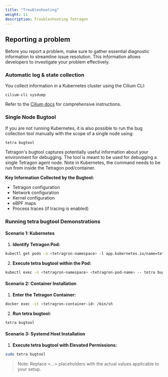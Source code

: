 ```yaml
---
title: "Troubleshooting"
weight: 11
description: Troubleshooting Tetragon
---
```


## Reporting a problem

Before you report a problem, make sure to gather essential diagnostic information to streamline issue resolution. This information allows developers to investigate your problem effectively.

### Automatic log & state collection

You collect information in a Kubernetes cluster using the Cilium CLI:

```shell
cilium-cli sysdump
```

Refer to the [Cilium docs](https://docs.cilium.io/en/stable/operations/troubleshooting/#automatic-log-state-collection) for comprehensive instructions.

### Single Node Bugtool

If you are not running Kubernetes, it is also possible to run the bug collection tool manually with the scope of a single node using:

```shell
tetra bugtool
```

Tetragon's bugtool captures potentially useful information about your environment for debugging. The tool is meant to be used for debugging a single Tetragon agent node. Note in Kubernetes, the command needs to be run from inside the Tetragon pod/container.

**Key Information Collected by the Bugtool:**

- Tetragon configuration
- Network configuration
- Kernel configuration
- eBPF maps
- Process traces (if tracing is enabled)

### Running tetra bugtool Demonstrations

#### Scenario 1: Kubernetes

1. **Identify Tetragon Pod:**

```bash
kubectl get pods -n <tetragron-namespace> -l app.kubernetes.io/name=tetragon
```

2. **Execute tetra bugtool within the Pod:**

```bash
kubectl exec -n <tetragron-namespace> <tetragron-pod-name> -- tetra bugtool
```

#### Scenario 2: Container Installation

1. **Enter the Tetragon Container:**

```bash
docker exec -it <tetragron-container-id> /bin/sh
```

2. **Run tetra bugtool:**

```bash
tetra bugtool
```

#### Scenario 3: Systemd Host Installation

1. **Execute tetra bugtool with Elevated Permissions:**

```bash
sudo tetra bugtool
```

> Note: Replace <...> placeholders with the actual values applicable to your setup.
